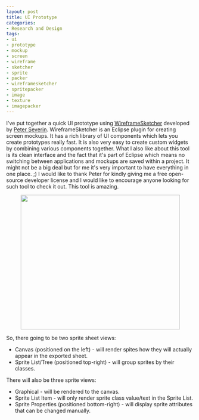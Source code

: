 ```yaml
---
layout: post
title: UI Prototype
categories:
- Research and Design
tags:
- ui
- prototype
- mockup
- screen
- wireframe
- sketcher
- sprite
- packer
- wireframesketcher
- spritepacker
- image
- texture
- imagepacker
---
```

<p>I've put together a quick UI prototype using <a href="http://wireframesketcher.com">WireframeSketcher</a> developed by <a href="http://wireframesketcher.com/about.html">Peter Severin</a>. WireframeSketcher is an Eclipse plugin for creating screen mockups. It has a rich library of UI components which lets you create prototypes really fast. It is also very easy to create custom widgets by combining various components together. What I also like about this tool is its clean interface and the fact that it's part of Eclipse which means no switching between applications and mockups are saved within a project. It might not be a big deal but for me it's very important to have everything in one place. ;) I would like to thank Peter for kindly giving me a free open-source developer license and I would like to encourage anyone looking for such tool to check it out. This tool is amazing.</p>
<p style="text-align: center;"><a href="http://bykovskyy.com/spritepacker/blog/wp-content/uploads/2010/03/MainScreen1.png"><img class="aligncenter size-full wp-image-104" title="Main Screen" src="http://bykovskyy.com/spritepacker/blog/wp-content/uploads/2010/03/MainScreen1.png" alt="" width="427" height="361" /></a></p>
<p>So, there going to be two sprite sheet views:</p>
<ul>
<li>Canvas (positioned on the left) - will render spites how they will actually appear in the exported sheet.</li>
<li>Sprite List/Tree (positioned top-right) - will group sprites by their classes.</li>
</ul>
<p>There will also be three sprite views:</p>
<ul>
<li>Graphical - will be rendered to the canvas.</li>
<li>Sprite List Item - will only render sprite class value/text in the Sprite List.</li>
<li>Sprite Properties (positioned bottom-right) - will display sprite attributes that can be changed manually.</li>
</ul>
<div id="_mcePaste" style="overflow: hidden; position: absolute; left: -10000px; top: 0px; width: 1px; height: 1px;">
<h2 class="title underline">WireframeSketcher</h2>
</div>
